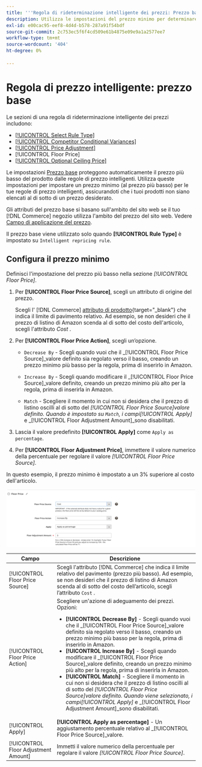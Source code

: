 ```yaml
---
title: '''Regola di rideterminazione intelligente dei prezzi: Prezzo base"'
description: Utilizza le impostazioni del prezzo minimo per determinare il prezzo più basso per una regola di prezzo intelligente per gestire gli annunci Amazon.
exl-id: e00cac95-eef8-4d4d-b578-287a91f54bdf
source-git-commit: 2c753ec5f6f4cd509e61b4875e09e9a1a2577ee7
workflow-type: tm+mt
source-wordcount: '404'
ht-degree: 0%

---
```


# Regola di prezzo intelligente: prezzo base

Le sezioni di una regola di rideterminazione intelligente dei prezzi includono:

- [[!UICONTROL Select Rule Type]](./intelligent-repricing-rules.md)
- [[!UICONTROL Competitor Conditional Variances]](./competitor-conditional-variances.md)
- [[!UICONTROL Price Adjustment]](./price-adjustment.md)
- [!UICONTROL Floor Price]
- [[!UICONTROL Optional Ceiling Price]](./optional-ceiling-price.md)

Le impostazioni [Prezzo base](./floor-price.md) proteggono automaticamente il prezzo più basso del prodotto dalle regole di prezzo intelligenti. Utilizza queste impostazioni per impostare un prezzo minimo (al prezzo più basso) per le tue regole di prezzo intelligenti, assicurandoti che i tuoi prodotti non siano elencati al di sotto di un prezzo desiderato.

Gli attributi del prezzo base si basano sull&#39;ambito del sito web se il tuo [!DNL Commerce] negozio utilizza l&#39;ambito del prezzo del sito web. Vedere [Campo di applicazione del prezzo](./price-scope.md).

Il prezzo base viene utilizzato solo quando **[!UICONTROL Rule Type]** è impostato su `Intelligent repricing rule`.

## Configura il prezzo minimo

Definisci l&#39;impostazione del prezzo più basso nella sezione _[!UICONTROL Floor Price]_.

1. Per **[!UICONTROL Floor Price Source]**, scegli un attributo di origine del prezzo.

   Scegli l&#39; [!DNL Commerce] [attributo di prodotto](https://docs.magento.com/user-guide/catalog/product-attributes.html){target=&quot;_blank&quot;} che indica il limite di pavimento relativo. Ad esempio, se non desideri che il prezzo di listino di Amazon scenda al di sotto del costo dell&#39;articolo, scegli l&#39;attributo *Cost* .

1. Per **[!UICONTROL Floor Price Action]**, scegli un’opzione.

   - `Decrease By` - Scegli quando vuoi che il  _[!UICONTROL Floor Price Source]_valore definito sia regolato verso il basso, creando un prezzo minimo più basso per la regola, prima di inserirlo in Amazon.

   - `Increase By` - Scegli quando modificare il  _[!UICONTROL Floor Price Source]_valore definito, creando un prezzo minimo più alto per la regola, prima di inserirla in Amazon.

   - `Match` - Scegliere il momento in cui non si desidera che il prezzo di listino oscilli al di sotto del  _[!UICONTROL Floor Price Source]_valore definito. Quando è impostato su `Match`, i campi_[!UICONTROL Apply]_ e _[!UICONTROL Floor Adjustment Amount]_sono disabilitati.

1. Lascia il valore predefinito **[!UICONTROL Apply]** come `Apply as percentage`.

1. Per **[!UICONTROL Floor Adjustment Price]**, immettere il valore numerico della percentuale per regolare il valore _[!UICONTROL Floor Price Source]_.

In questo esempio, il prezzo minimo è impostato a un 3% superiore al costo dell&#39;articolo.

![Esempio di regola di rideterminazione intelligente dei prezzi: prezzo base](assets/ob-intelligent-pricde-rule-floor-price.png)

| Campo | Descrizione |
|--- |--- |
| [!UICONTROL Floor Price Source] | Scegli l&#39;attributo [!DNL Commerce] che indica il limite relativo del pavimento (prezzo più basso). Ad esempio, se non desideri che il prezzo di listino di Amazon scenda al di sotto del costo dell’articolo, scegli l’attributo `Cost` . |
| [!UICONTROL Floor Price Action] | Scegliere un&#39;azione di adeguamento dei prezzi. Opzioni:<ul><li>**[!UICONTROL Decrease By]** - Scegli quando vuoi che il  _[!UICONTROL Floor Price Source]_valore definito sia regolato verso il basso, creando un prezzo minimo più basso per la regola, prima di inserirlo in Amazon.</li><li>**[!UICONTROL Increase By]** - Scegli quando modificare il  _[!UICONTROL Floor Price Source]_valore definito, creando un prezzo minimo più alto per la regola, prima di inserirla in Amazon.</li><li>**[!UICONTROL Match]** - Scegliere il momento in cui non si desidera che il prezzo di listino oscilli al di sotto del  _[!UICONTROL Floor Price Source]_valore definito. Quando viene selezionato, i campi_[!UICONTROL Apply]_ e _[!UICONTROL Floor Adjustment Amount]_sono disabilitati.</li></ul> |
| [!UICONTROL Apply] | **[!UICONTROL Apply as percentage]** - Un aggiustamento percentuale relativo al  _[!UICONTROL Floor Price Source]_valore. |
| [!UICONTROL Floor Adjustment Amount] | Immetti il valore numerico della percentuale per regolare il valore _[!UICONTROL Floor Price Source]_. |
